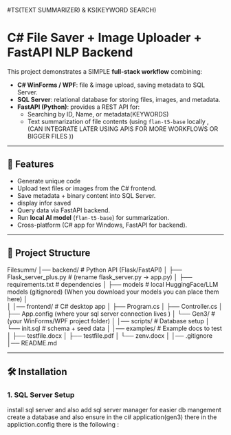 #TS(TEXT SUMMARIZER) & KS(KEYWORD SEARCH)
# C# File Saver + Image Uploader + FastAPI NLP Backend

This project demonstrates a SIMPLE **full-stack workflow** combining:

- **C# WinForms / WPF**: file & image upload, saving metadata to SQL Server.
- **SQL Server**: relational database for storing files, images, and metadata.
- **FastAPI (Python)**: provides a REST API for:
  - Searching by ID, Name, or metadata(KEYWORDS)
  - Text summarization of file contents (using `flan-t5-base` locally , (CAN INTEGRATE LATER USING APIS FOR MORE WORKFLOWS OR BIGGER FILES ))

---

## 🚀 Features
- Generate unique code 
- Upload text files or images from the C# frontend.
- Save metadata + binary content into SQL Server.
- display infor saved 
- Query data via FastAPI backend.
- Run **local AI model** (`flan-t5-base`) for summarization.
- Cross-platform (C# app for Windows, FastAPI for backend).

---

## 📂 Project Structure
Filesumm/
│── backend/                # Python API (Flask/FastAPI)
│   ├── Flask_server_plus.py              # (rename flask_server.py → app.py)
│   ├── requirements.txt    # dependencies
│   ├── models             # local HuggingFace/LLM models (gitignored) (When you download your models you can place them here)
│   
│
│── frontend/               # C# desktop app
│   ├── Program.cs
│   ├── Controller.cs
│   ├── App.config          (where your sql server connection lives )
│   └── Gen3/               # (your WinForms/WPF project folder)
│
│── scripts/                # Database setup
│   └── init.sql            # schema + seed data
│
│── examples/               # Example docs to test
│   ├── testfile.docx
│   ├── testfile.pdf
│   └── zenv.docx
│
│── .gitignore
│── README.md

---

## 🛠️ Installation

### 1. SQL Server Setup
install sql server and also add sql server manager for easier db mangement 
create a database and also ensure in the c# application(gen3) there in the appliction.config there is the following :

